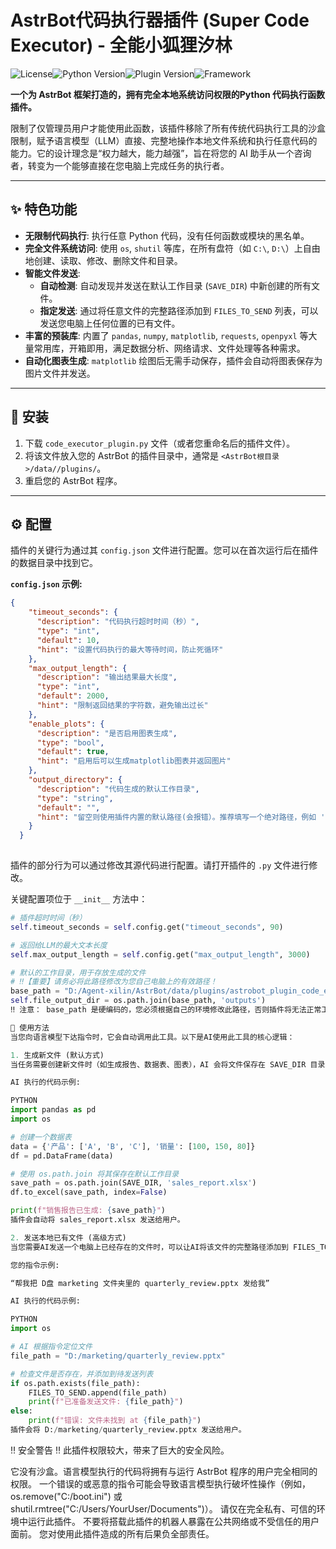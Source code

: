# AstrBot代码执行器插件 (Super Code Executor) - 全能小狐狸汐林

![License](https://img.shields.io/badge/license-Apache--2.0-blue.svg)![Python Version](https://img.shields.io/badge/python-3.10%2B-orange.svg)![Plugin Version](https://img.shields.io/badge/version-1.7.0--final-brightgreen)![Framework](https://img.shields.io/badge/framework-AstrBot-D72C4D)

**一个为 AstrBot 框架打造的，拥有完全本地系统访问权限的Python 代码执行函数插件。**

限制了仅管理员用户才能使用此函数，该插件移除了所有传统代码执行工具的沙盒限制，赋予语言模型（LLM）直接、完整地操作本地文件系统和执行任意代码的能力。它的设计理念是“权力越大，能力越强”，旨在将您的 AI 助手从一个咨询者，转变为一个能够直接在您电脑上完成任务的执行者。

---

## ✨ 特色功能

*   **无限制代码执行**: 执行任意 Python 代码，没有任何函数或模块的黑名单。
*   **完全文件系统访问**: 使用 `os`, `shutil` 等库，在所有盘符（如 `C:\`, `D:\`）上自由地创建、读取、修改、删除文件和目录。
*   **智能文件发送**:
    *   **自动检测**: 自动发现并发送在默认工作目录 (`SAVE_DIR`) 中新创建的所有文件。
    *   **指定发送**: 通过将任意文件的完整路径添加到 `FILES_TO_SEND` 列表，可以发送您电脑上任何位置的已有文件。
*   **丰富的预装库**: 内置了 `pandas`, `numpy`, `matplotlib`, `requests`, `openpyxl` 等大量常用库，开箱即用，满足数据分析、网络请求、文件处理等各种需求。
*   **自动化图表生成**: `matplotlib` 绘图后无需手动保存，插件会自动将图表保存为图片文件并发送。

---

## 🚀 安装

1.  下载 `code_executor_plugin.py` 文件（或者您重命名后的插件文件）。
2.  将该文件放入您的 AstrBot 的插件目录中，通常是 `<AstrBot根目录>/data//plugins/`。
3.  重启您的 AstrBot 程序。

---

## ⚙️ 配置


插件的关键行为通过其 `config.json` 文件进行配置。您可以在首次运行后在插件的数据目录中找到它。

**`config.json` 示例:**

```json
{
    "timeout_seconds": {
      "description": "代码执行超时时间（秒）",
      "type": "int",
      "default": 10,
      "hint": "设置代码执行的最大等待时间，防止死循环"
    },
    "max_output_length": {
      "description": "输出结果最大长度",
      "type": "int",
      "default": 2000,
      "hint": "限制返回结果的字符数，避免输出过长"
    },
    "enable_plots": {
      "description": "是否启用图表生成",
      "type": "bool",
      "default": true,
      "hint": "启用后可以生成matplotlib图表并返回图片"
    },
    "output_directory": {
      "description": "代码生成的默认工作目录",
      "type": "string",
      "default": "",
      "hint": "留空则使用插件内置的默认路径(会报错）。推荐填写一个绝对路径，例如 'D:/my_ai_outputs' 或 '/home/user/ai_outputs'。AI将在此目录中创建和读取文件。"
    }
  }
  
```

插件的部分行为可以通过修改其源代码进行配置。请打开插件的 `.py` 文件进行修改。

关键配置项位于 `__init__` 方法中：

```python
# 插件超时时间（秒）
self.timeout_seconds = self.config.get("timeout_seconds", 90)

# 返回给LLM的最大文本长度
self.max_output_length = self.config.get("max_output_length", 3000)

# 默认的工作目录，用于存放生成的文件
# ‼️【重要】请务必将此路径修改为您自己电脑上的有效路径！
base_path = "D:/Agent-xilin/AstrBot/data/plugins/astrobot_plugin_code_executor"
self.file_output_dir = os.path.join(base_path, 'outputs')
‼️ 注意： base_path 是硬编码的，您必须根据自己的环境修改此路径，否则插件将无法正常工作。

📖 使用方法
当您向语言模型下达指令时，它会自动调用此工具。以下是AI使用此工具的核心逻辑：

1. 生成新文件 (默认方式)
当任务需要创建新文件时（如生成报告、数据表、图表），AI 会将文件保存在 SAVE_DIR 目录中。插件会自动检测到这些新文件并发送给您。

AI 执行的代码示例:

PYTHON
import pandas as pd
import os

# 创建一个数据表
data = {'产品': ['A', 'B', 'C'], '销量': [100, 150, 80]}
df = pd.DataFrame(data)

# 使用 os.path.join 将其保存在默认工作目录
save_path = os.path.join(SAVE_DIR, 'sales_report.xlsx')
df.to_excel(save_path, index=False)

print(f"销售报告已生成: {save_path}")
插件会自动将 sales_report.xlsx 发送给用户。

2. 发送本地已有文件 (高级方式)
当您需要AI发送一个电脑上已经存在的文件时，可以让AI将该文件的完整路径添加到 FILES_TO_SEND 列表中。

您的指令示例:

“帮我把 D盘 marketing 文件夹里的 quarterly_review.pptx 发给我”

AI 执行的代码示例:

PYTHON
import os

# AI 根据指令定位文件
file_path = "D:/marketing/quarterly_review.pptx"

# 检查文件是否存在，并添加到待发送列表
if os.path.exists(file_path):
    FILES_TO_SEND.append(file_path)
    print(f"已准备发送文件: {file_path}")
else:
    print(f"错误: 文件未找到 at {file_path}")
插件会将 D:/marketing/quarterly_review.pptx 发送给用户。
```

‼️ 安全警告 ‼️
此插件权限较大，带来了巨大的安全风险。

它没有沙盒。语言模型执行的代码将拥有与运行 AstrBot 程序的用户完全相同的权限。
一个错误的或恶意的指令可能会导致语言模型执行破坏性操作（例如，os.remove("C:/boot.ini") 或 shutil.rmtree("C:/Users/YourUser/Documents")）。
请仅在完全私有、可信的环境中运行此插件。 不要将搭载此插件的机器人暴露在公共网络或不受信任的用户面前。
您对使用此插件造成的所有后果负全部责任。
